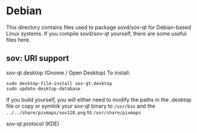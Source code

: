 
Debian
====================
This directory contains files used to package sovd/sov-qt
for Debian-based Linux systems. If you compile sovd/sov-qt yourself, there are some useful files here.

## sov: URI support ##


sov-qt.desktop  (Gnome / Open Desktop)
To install:

	sudo desktop-file-install sov-qt.desktop
	sudo update-desktop-database

If you build yourself, you will either need to modify the paths in
the .desktop file or copy or symlink your sov-qt binary to `/usr/bin`
and the `../../share/pixmaps/sov128.png` to `/usr/share/pixmaps`

sov-qt.protocol (KDE)

